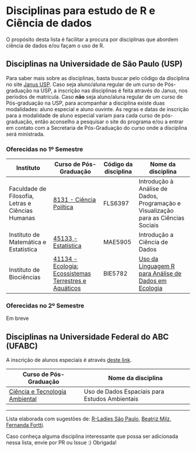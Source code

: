 # Disciplinas para estudo de R e Ciência de dados 

O propósito desta lista é facilitar a procura por disciplinas que abordem ciência de dados e/ou façam o uso de R.

## Disciplinas na Universidade de São Paulo (USP)

Para saber mais sobre as disciplinas, basta buscar pelo código da disciplina no site [Janus USP](https://uspdigital.usp.br/janus/componente/disciplinasOferecidasInicial.jsf).
Caso seja aluno/aluna regular de um curso de Pós-graduação na USP, a inscrição nas disciplinas é feita através do Janus, nos períodos de matrícula. 
Caso **não** seja aluno/aluna regular de um curso de Pós-graduação na USP, para acompanhar a disciplina existe duas modalidades: aluno especial e aluno ouvinte. As regras e datas de inscrição para a modalidade de aluno especial variam para cada curso de pós-graduação, então aconselho a pesquisar o site do programa e/ou a entrar em contato com a Secretaria de Pós-Graduação do curso onde a disciplina será ministrada.

### Oferecidas no 1º Semestre


| Instituto                                         | Curso de Pós-Graduação                                | Código da disciplina | Nome da disciplina                                                                 |
|---------------------------------------------------|-------------------------------------------------------|----------------------|------------------------------------------------------------------------------------|
| Faculdade de Filosofia, Letras e Ciências Humanas | [8131 - Ciência Política](http://dcp.fflch.usp.br/index.php/pos-graduacao/disciplinas)                               | FLS6397              | Introdução à Análise de Dados, Programação e Visualização para as Ciências Sociais |
| Instituto de Matemática e Estatística             | [45133 - Estatística](https://www.ime.usp.br/mae/pos/disciplinas)                                   | MAE5905              | Introdução a Ciência de Dados                                                      |
| Instituto de Biociências                          | [41134 - Ecologia: Ecossistemas Terrestres e Aquáticos](https://www.ib.usp.br/ecologia.html) | BIE5782              | [Uso da Linguagem R para Análise de Dados em Ecologia](http://ecologia.ib.usp.br/bie5782/doku.php)                               |                                             |

### Oferecidas no 2º Semestre

Em breve


## Disciplinas na Universidade Federal do ABC (UFABC)

A inscrição de alunos especiais é através [deste link](http://propg.ufabc.edu.br/inscricoes-de-alunos-especiais-2020-1/).

| Curso de Pós-Graduação                                |  Nome da disciplina                                                                 |
|-------------------------------------------------------|------------------------------------------------------------------------------------|
| [Ciência e Tecnologia Ambiental](http://propg.ufabc.edu.br/cta/oprograma/disciplinas/)            | Uso de Dados Espaciais para Estudos Ambientais |

_____

Lista elaborada com sugestões de: [R-Ladies São Paulo](https://github.com/rladies/meetup-presentations_sao-paulo), [Beatriz Milz](https://github.com/beatrizmilz), [Fernanda Fortti](https://github.com/FeFortti).

Caso conheça alguma disciplina interessante que possa ser adicionada nessa lista, envie por PR ou Issue :) Obrigada!
